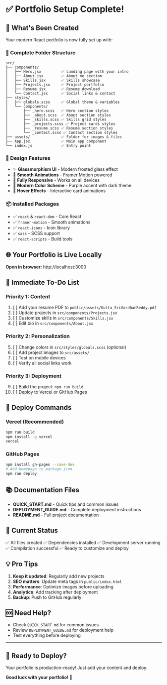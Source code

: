 # ✅ Portfolio Setup Complete!

## 🎉 What's Been Created

Your modern React portfolio is now fully set up with:

### 📁 Complete Folder Structure
```
src/
├── components/
│   ├── Hero.jsx         ✅ Landing page with your intro
│   ├── About.jsx        ✅ About me section
│   ├── Skills.jsx       ✅ Skills showcase
│   ├── Projects.jsx     ✅ Project portfolio
│   ├── Resume.jsx       ✅ Resume download
│   └── Contact.jsx      ✅ Social links & contact
├── styles/
│   ├── globals.scss     ✅ Global theme & variables
│   └── components/
│       ├── _hero.scss   ✅ Hero section styles
│       ├── _about.scss  ✅ About section styles
│       ├── _skills.scss ✅ Skills grid styles
│       ├── _projects.scss ✅ Project cards styles
│       ├── _resume.scss ✅ Resume section styles
│       └── _contact.scss ✅ Contact section styles
├── assets/              ✅ Folder for images & files
├── App.jsx              ✅ Main app component
└── index.js             ✅ Entry point
```

### 🎨 Design Features
- ✨ **Glassmorphism UI** - Modern frosted glass effect
- 🌊 **Smooth Animations** - Framer Motion powered
- 📱 **Fully Responsive** - Works on all devices
- 🎯 **Modern Color Scheme** - Purple accent with dark theme
- 💫 **Hover Effects** - Interactive card animations

### 📦 Installed Packages
- ✅ `react` & `react-dom` - Core React
- ✅ `framer-motion` - Smooth animations
- ✅ `react-icons` - Icon library
- ✅ `sass` - SCSS support
- ✅ `react-scripts` - Build tools

## 🌐 Your Portfolio is Live Locally

**Open in browser:** http://localhost:3000

## 📝 Immediate To-Do List

### Priority 1: Content
1. [ ] Add your resume PDF to `public/assets/Gutta_SriVardhanReddy.pdf`
2. [ ] Update projects in `src/components/Projects.jsx`
3. [ ] Customize skills in `src/components/Skills.jsx`
4. [ ] Edit bio in `src/components/About.jsx`

### Priority 2: Personalization
5. [ ] Change colors in `src/styles/globals.scss` (optional)
6. [ ] Add project images to `src/assets/`
7. [ ] Test on mobile devices
8. [ ] Verify all social links work

### Priority 3: Deployment
9. [ ] Build the project: `npm run build`
10. [ ] Deploy to Vercel or GitHub Pages

## 🚀 Deploy Commands

### Vercel (Recommended)
```bash
npm run build
npm install -g vercel
vercel
```

### GitHub Pages
```bash
npm install gh-pages --save-dev
# Add homepage to package.json
npm run deploy
```

## 📚 Documentation Files

- **QUICK_START.md** - Quick tips and common issues
- **DEPLOYMENT_GUIDE.md** - Complete deployment instructions
- **README.md** - Full project documentation

## 🎯 Current Status

✅ All files created
✅ Dependencies installed
✅ Development server running
✅ Compilation successful
✅ Ready to customize and deploy

## 💡 Pro Tips

1. **Keep it updated**: Regularly add new projects
2. **SEO matters**: Update meta tags in `public/index.html`
3. **Performance**: Optimize images before uploading
4. **Analytics**: Add tracking after deployment
5. **Backup**: Push to GitHub regularly

## 🆘 Need Help?

- Check `QUICK_START.md` for common issues
- Review `DEPLOYMENT_GUIDE.md` for deployment help
- Test everything before deploying

---

## 🎊 Ready to Deploy?

Your portfolio is production-ready! Just add your content and deploy.

**Good luck with your portfolio! 🚀**
